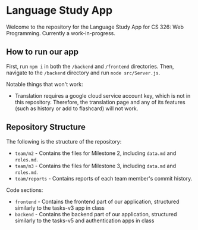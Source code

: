 # Language Study App
Welcome to the repository for the Language Study App for CS 326: Web Programming. Currently a work-in-progress.

## How to run our app
First, run `npm i` in both the `/backend` and `/frontend` directories.
Then, navigate to the `/backend` directory and run `node src/Server.js`.

Notable things that won't work:
- Translation requires a google cloud service account key, which is not in this repository. Therefore, the translation page and any of its features (such as history or add to flashcard) will not work.

## Repository Structure
The following is the structure of the repository:
- ``team/m2`` - Contains the files for Milestone 2, including ``data.md`` and ``roles.md``.
- ``team/m3`` - Contains the files for Milestone 3, including ``data.md`` and ``roles.md``.
- ``team/reports`` - Contains reports of each team member's commit history.

Code sections:
- ``frontend`` - Contains the frontend part of our application, structured similarly to the tasks-v3 app in class
- ``backend`` - Contains the backend part of our application, structured similarly to the tasks-v5 and authentication apps in class

